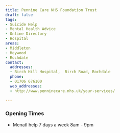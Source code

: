 ```yaml
---
title: Pennine Care NHS Foundation Trust
draft: false
tags:
- Suicide Help 
- Mental Health Advice
- Online Directory
- Hospital
areas:
- Middleton
- Heywood
- Rochdale
contact:
  addresses:
  - Birch Hill Hospital,  Birch Road, Rochdale
  phone:
  - 01706 676100
  web_addresses:
  - http://www.penninecare.nhs.uk/your-services/
  
---
```


### Opening Times
* Menatl help 7 days a week 8am - 9pm
